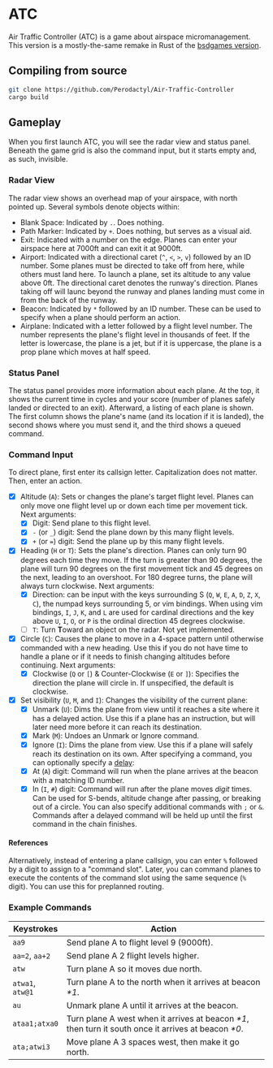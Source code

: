 # ATC

Air Traffic Controller (ATC) is a game about airspace micromanagement. This version is a mostly-the-same remake in Rust of the [bsdgames version](https://github.com/vattam/BSDGames).

## Compiling from source
```sh
git clone https://github.com/Perodactyl/Air-Traffic-Controller
cargo build
```

## Gameplay
When you first launch ATC, you will see the radar view and status panel. Beneath the game grid is also the command input, but it starts empty and, as such, invisible.
### Radar View
The radar view shows an overhead map of your airspace, with north pointed up. Several symbols denote objects within:
- Blank Space: Indicated by `.`. Does nothing.
- Path Marker: Indicated by `+`. Does nothing, but serves as a visual aid.
- Exit: Indicated with a number on the edge. Planes can enter your airspace here at 7000ft and can exit it at 9000ft.
- Airport: Indicated with a directional caret (`^`, `<`, `>`, `v`) followed by an ID number. Some planes must be directed to take off from here, while others must land here. To launch a plane, set its altitude to any value above 0ft. The directional caret denotes the runway's direction. Planes taking off will launc beyond the runway and planes landing must come in from the back of the runway.
- Beacon: Indicated by `*` followed by an ID number. These can be used to specify when a plane should perform an action.
- Airplane: Indicated with a letter followed by a flight level number. The number represents the plane's flight level in thousands of feet. If the letter is lowercase, the plane is a jet, but if it is uppercase, the plane is a prop plane which moves at half speed.

### Status Panel
The status panel provides more information about each plane. At the top, it shows the current time in cycles and your score (number of planes safely landed or directed to an exit). Afterward, a listing of each plane is shown. The first column shows the plane's name (and its location if it is landed), the second shows where you must send it, and the third shows a queued command.

### Command Input
To direct plane, first enter its callsign letter. Capitalization does not matter. Then, enter an action.
- [x] Altitude (`A`): Sets or changes the plane's target flight level. Planes can only move one flight level up or down each time per movement tick. Next arguments:
    - [x] Digit: Send plane to this flight level.
    - [x] `-` (or `_`) digit: Send the plane down by this many flight levels.
    - [x] `+` (or `=`) digit: Send the plane up by this many flight levels.
- [x] Heading (`H` or `T`): Sets the plane's direction. Planes can only turn 90 degrees each time they move. If the turn is greater than 90 degrees, the plane will turn 90 degrees on the first movement tick and 45 degrees on the next, leading to an overshoot. For 180 degree turns, the plane will always turn clockwise. Next arguments:
    - [x] Direction: can be input with the keys surrounding S (`Q`, `W`, `E`, `A`, `D`, `Z`, `X`, `C`), the numpad keys surrounding 5, or vim bindings. When using vim bindings, `I`, `J`, `K`, and `L` are used for cardinal directions and the key above `U`, `I`, `O`, or `P` is the ordinal direction 45 degrees clockwise.
    - [ ] `T`: Turn **T**oward an object on the radar. Not yet implemented.
- [x] Circle (`C`): Causes the plane to move in a 4-space pattern until otherwise commanded with a new heading. Use this if you do not have time to handle a plane or if it needs to finish changing altitudes before continuing. Next arguments:
    - [x] Clockwise (`Q` or `[`) & Counter-Clockwise (`E` or `]`): Specifies the direction the plane will circle in. If unspecified, the default is clockwise.
- [x] Set visibility (`U`, `M`, and `I`): Changes the visibility of the current plane:
    - [x] Unmark (`U`): Dims the plane from view until it reaches a site where it has a delayed action. Use this if a plane has an instruction, but will later need more before it can reach its destination.
    - [x] Mark (`M`): Undoes an Unmark or Ignore command.
    - [x] Ignore (`I`): Dims the plane from view. Use this if a plane will safely reach its destination on its own.
After specifying a command, you can optionally specify a <u>delay</u>:
    - [x] At (`A`) digit: Command will run when the plane arrives at the beacon with a matching ID number.
    - [x] In (`I`, `#`) digit: Command will run after the plane moves *digit* times. Can be used for S-bends, altitude change after passing, or breaking out of a circle.
You can also specify additional commands with `;` or `&`. Commands after a delayed command will be held up until the first command in the chain finishes.

#### References
Alternatively, instead of entering a plane callsign, you can enter `%` followed by a digit to assign to a "command slot". Later, you can command planes to execute the contents of the command slot using the same sequence (`%` digit). You can use this for preplanned routing.

### Example Commands
| Keystrokes | Action |
| ---------- | ------ |
| `aa9`      | Send plane A to flight level 9 (9000ft). |
| `aa=2`, `aa+2` | Send plane A 2 flight levels higher. |
| `atw`      | Turn plane A so it moves due north. |
| `atwa1`, `atw@1` | Turn plane A to the north when it arrives at beacon _*1_. |
| `au`       | Unmark plane A until it arrives at the beacon. |
| `ataa1;atxa0` | Turn plane A west when it arrives at beacon _*1_, then turn it south once it arrives at beacon _*0_. |
| `ata;atwi3` | Move plane A 3 spaces west, then make it go north. |


